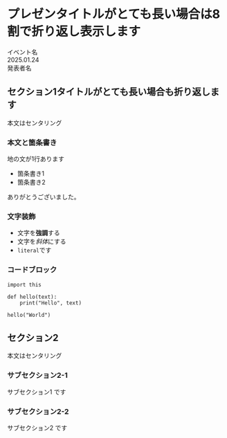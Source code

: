 # プレゼンタイトルがとても長い場合は8割で折り返し表示します

イベント名 \
2025.01.24 \
発表者名

## セクション1タイトルがとても長い場合も折り返します

本文はセンタリング

### 本文と箇条書き

地の文が1行あります

- 箇条書き1
- 箇条書き2

ありがとうございました。

### 文字装飾

- 文字を**強調**する
- 文字を*斜体*にする
- `literal`です

### コードブロック

```
import this

def hello(text):
    print("Hello", text)

hello("World")
```

## セクション2

本文はセンタリング

### サブセクション2-1

サブセクション1 です

### サブセクション2-2

サブセクション2 です
